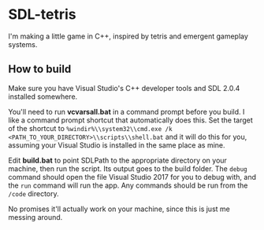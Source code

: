 # SDL-tetris
I'm making a little game in C++, inspired by tetris and emergent gameplay systems.

## How to build
Make sure you have Visual Studio's C++ developer tools and SDL 2.0.4 installed
somewhere.

You'll need to run **vcvarsall.bat** in a command prompt before you build. I like a command prompt shortcut that automatically does this. Set the target of the shortcut to `%windir%\\system32\\cmd.exe /k <PATH_TO_YOUR_DIRECTORY>\\scripts\\shell.bat` and it will do this for you, assuming your Visual Studio is installed in the same place as mine.

Edit **build.bat** to point SDLPath to the appropriate directory on your machine, then run the script. Its output goes to the build folder. The `debug` command should open the file Visual Studio 2017 for you to debug with, and the `run` command will run the app. Any commands should be run from the `/code` directory. 

No promises it'll actually work on your machine, since this is just me messing around.
